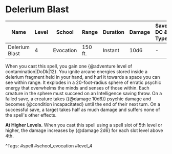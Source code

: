 # Delerium Blast

| Name | Level | School | Range | Duration | Damage | Save DC & Type |
|------|-------|--------|-------|----------|--------|----------------|
| Delerium Blast | 4 | Evocation | 150 ft. | Instant | 10d6 | - |

When you cast this spell, you gain one {@adventure level of contamination|DoDk|12}. You ignite arcane energies stored inside a delerium fragment held in your hand, and hurl it towards a space you can see within range. It explodes in a 20-foot-radius sphere of erratic psychic energy that overwhelms the minds and senses of those within. Each creature in the sphere must succeed on an Intelligence saving throw. On a failed save, a creature takes ({@damage 10d6}) psychic damage and becomes {@condition incapacitated} until the end of their next turn. On a successful save, a target takes half as much damage and suffers none of the spell's other effects.

**At Higher Levels.** When you cast this spell using a spell slot of 5th level or higher, the damage increases by {@damage 2d6} for each slot level above 4th.

^Tags: #spell #school_evocation #level_4